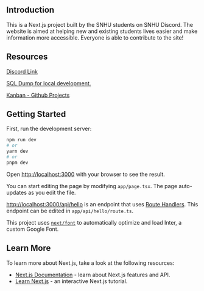 ## Introduction

This is a Next.js project built by the SNHU students on SNHU Discord. The website is aimed at helping new and existing students lives easier and make information more accessible. Everyone is able to contribute to the site!

## Resources

[Discord Link](https://discord.gg/snhu)

[SQL Dump for local development.](https://snhudiscord.s3.amazonaws.com/railway_SNHU_DB-2023_04_28_12_42_38-dump.sql)

[Kanban - Github Projects](https://github.com/orgs/SNHUStudents/projects/2)

## Getting Started

First, run the development server:

```bash
npm run dev
# or
yarn dev
# or
pnpm dev
```

Open [http://localhost:3000](http://localhost:3000) with your browser to see the result.

You can start editing the page by modifying `app/page.tsx`. The page auto-updates as you edit the file.

[http://localhost:3000/api/hello](http://localhost:3000/api/hello) is an endpoint that uses [Route Handlers](https://beta.nextjs.org/docs/routing/route-handlers). This endpoint can be edited in `app/api/hello/route.ts`.

This project uses [`next/font`](https://nextjs.org/docs/basic-features/font-optimization) to automatically optimize and load Inter, a custom Google Font.

## Learn More

To learn more about Next.js, take a look at the following resources:

- [Next.js Documentation](https://nextjs.org/docs) - learn about Next.js features and API.
- [Learn Next.js](https://nextjs.org/learn) - an interactive Next.js tutorial.

